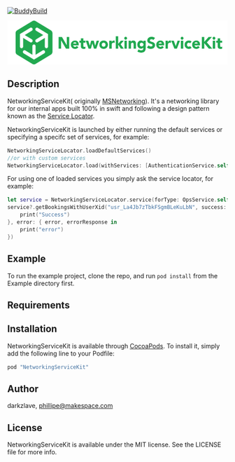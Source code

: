[![BuddyBuild](https://dashboard.buddybuild.com/api/statusImage?appID=58e4111d378b330001f0228e&branch=master&build=latest)](https://dashboard.buddybuild.com/apps/58e4111d378b330001f0228e/build/latest?branch=master)

<p align="center" >
  <img src="https://github.com/makingspace/NetworkingServiceKit/blob/master/NetworkingServiceKit/Assets/logo.png" alt="NetworkingServiceKit" title="NetworkingServiceKit" height ="100" width="525">
</p>


## Description

NetworkingServiceKit( originally [MSNetworking](https://github.com/makingspace/MSNetworking)). It's a networking library for our internal apps built 100% in swift and following a design pattern known as the [Service Locator](https://msdn.microsoft.com/en-us/library/ff648968.aspx).

NetworkingServiceKit is launched by either running the default services or specifying a specifc set of services, for example:

```swift
NetworkingServiceLocator.loadDefaultServices()
//or with custom services
NetworkingServiceLocator.load(withServices: [AuthenticationService.self])

```
For using one of loaded services you simply ask the service locator, for example:

```swift
let service = NetworkingServiceLocator.service(forType: OpsService.self)
service?.getBookingsWithUserXid("usr_La4Jb7zTbkFSgmBLeKuLbN", success: { response in
    print("Success")
}, error: { error, errorResponse in
    print("error")
})
```
## Example

To run the example project, clone the repo, and run `pod install` from the Example directory first.

## Requirements

## Installation

NetworkingServiceKit is available through [CocoaPods](http://cocoapods.org). To install
it, simply add the following line to your Podfile:

```ruby
pod "NetworkingServiceKit"
```

## Author

darkzlave, phillipe@makespace.com

## License

NetworkingServiceKit is available under the MIT license. See the LICENSE file for more info.
